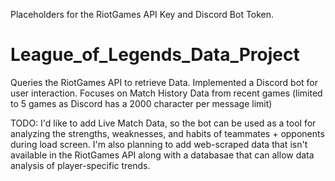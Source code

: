 Placeholders for the RiotGames API Key and Discord Bot Token.

# League_of_Legends_Data_Project
Queries the RiotGames API to retrieve Data. Implemented a Discord bot for user interaction.
Focuses on Match History Data from recent games (limited to 5 games as Discord has a 2000 character per message limit)

TODO:
I'd like to add Live Match Data, so the bot can be used as a tool for analyzing the strengths, weaknesses, and habits of teammates + opponents during load screen.
I'm also planning to add web-scraped data that isn't available in the RiotGames API along with a databasae that can allow data analysis of player-specific trends.
